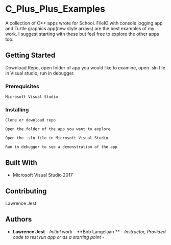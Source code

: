 # C_Plus_Plus_Examples

A collection of C++ apps wrote for School.
FileIO with console logging app and Turtle graphics app(new style arrays) are the best examples of my work.
I suggest starting with these but feel free to explore the other apps too.

## Getting Started

Download Repo, open folder of app you would like to examine, open .sln file in Visual studio, run in debugger.

### Prerequisites

```
Microsoft Visual Studio
```

### Installing


```
Clone or download repo
```
```
Open the folder of the app you want to explore
```
```
Open the .sln file in Microsoft Visual Studio
```
```
Run in debugger to see a demonstration of the app
```

## Built With

* Microsoft Visual Studio 2017

## Contributing

Lawrence Jest


## Authors

* **Lawrence Jest** - *Initial work* - 
 **Bob Langelaan ** - *Instructor, Provided code to test run app or as a starting point* -

